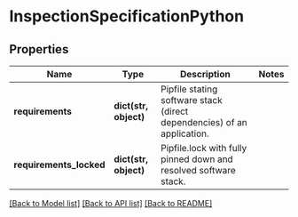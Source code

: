 # InspectionSpecificationPython

## Properties
Name | Type | Description | Notes
------------ | ------------- | ------------- | -------------
**requirements** | **dict(str, object)** | Pipfile stating software stack (direct dependencies) of an application. | 
**requirements_locked** | **dict(str, object)** | Pipfile.lock with fully pinned down and resolved software stack. | 

[[Back to Model list]](../README.md#documentation-for-models) [[Back to API list]](../README.md#documentation-for-api-endpoints) [[Back to README]](../README.md)


